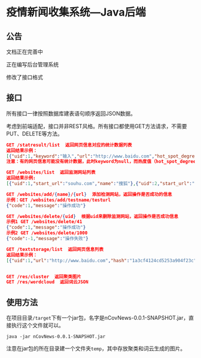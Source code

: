 # 疫情新闻收集系统—Java后端



## 公告

文档正在完善中

正在编写后台管理系统

修改了接口格式

## 接口

所有接口一律按照数据库建表语句顺序返回JSON数据。

考虑到前端适配，接口并非REST风格。所有接口都使用GET方法请求，不需要PUT、DELETE等方法。

```json
GET /statresult/list  返回网页信息对应的统计数据列表
返回结果示例：
[{"uid":1,"keyword":"输入","url":"http://www.baidu.com","hot_spot_degree":1.0E-6},{"uid":2,"keyword":null,"url":"http://www.baidu.com","hot_spot_degree":-1.0}]
注意：有的网页信息可能没有统计数据，此时keyword为null，而热度值（hot_spot_degree）为-1。

GET /websites/list  返回监测网站列表
返回结果示例:
[{"uid":1,"start_url":"souhu.com","name":"搜狐"},{"uid":2,"start_url":"sina.com.cn","name":"新浪"}]

GET /websites/add/{name}/{url}  添加检测网站，返回操作是否成功的信息
示例：GET /websites/add/testname/testurl
{"code":1,"message":"操作成功"}

GET /websites/delete/{uid}  根据uid来删除监测网站，返回操作是否成功信息
示例1 GET /websites/delete/41
{"code":1,"message":"操作成功"}
示例2 GET /websites/delete/1000
{"code":-1,"message":"操作失败"}

GET /textstorage/list  返回网页信息列表
返回结果示例：
[{"uid":1,"url":"http://www.baidu.com","hash":"1a3cf4124cd5253a904f23c","title":"http://www.baidu.com","publish_time":"2020-06-28 12:00:00","content":"双叶一下，你就知道。"}]


GET /res/cluster  返回聚类图片
GET /res/wordcloud  返回词云JSON
```

## 使用方法

在项目目录`/target`下有一个jar包，名字是nCovNews-0.0.1-SNAPSHOT.jar，直接执行这个文件就可以。

```
java -jar nCovNews-0.0.1-SNAPSHOT.jar
```

注意在jar包的所在目录建一个文件夹`temp`，其中存放聚类和词云生成的图片。

